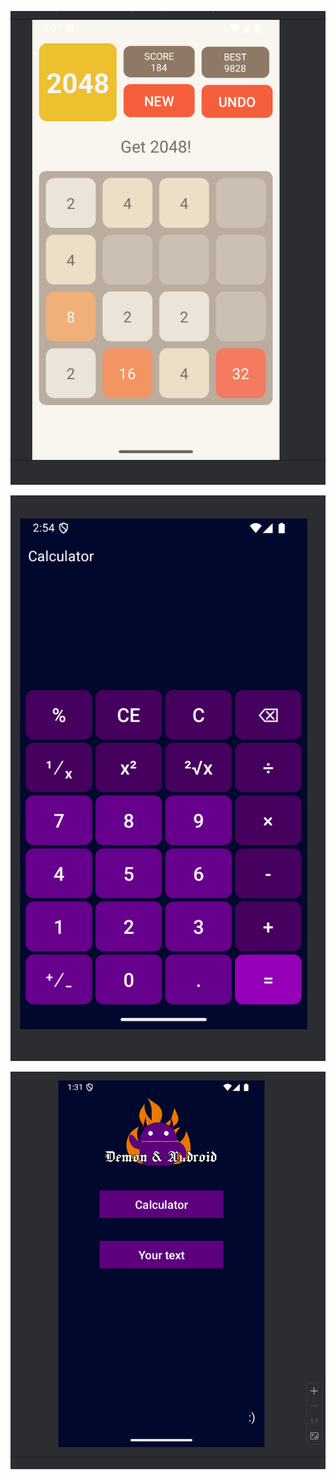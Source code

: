 ![hw--4](https://github.com/oAleshao/DemonAndAndroid/blob/master/app/my_screenshots/Screenshot%202024-11-14%20050748.png)

![hw--2](https://github.com/oAleshao/DemonAndAndroid/blob/master/app/my_screenshots/Screenshot%202024-10-26%20145421.png)

![ImgAlert](https://github.com/oAleshao/DemonAndAndroid/blob/master/app/my_screenshots/Screenshot%202024-10-24%20013146.png)
